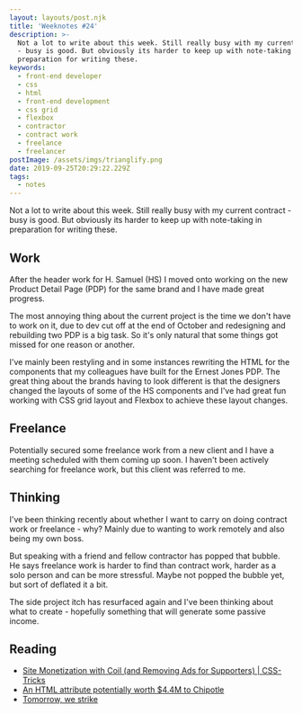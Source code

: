```yaml
---
layout: layouts/post.njk
title: 'Weeknotes #24'
description: >-
  Not a lot to write about this week. Still really busy with my current contract
  - busy is good. But obviously its harder to keep up with note-taking in
  preparation for writing these.
keywords:
  - front-end developer
  - css
  - html
  - front-end development
  - css grid
  - flexbox
  - contractor
  - contract work
  - freelance
  - freelancer
postImage: /assets/imgs/trianglify.png
date: 2019-09-25T20:29:22.229Z
tags:
  - notes
---
```

Not a lot to write about this week. Still really busy with my current contract - busy is good. But obviously its harder to keep up with note-taking in preparation for writing these.

## Work
After the header work for H. Samuel (HS) I moved onto working on the new Product Detail Page (PDP) for the same brand and I have made great progress.

The most annoying thing about the current project is the time we don't have to work on it, due to dev cut off at the end of October and redesigning and rebuilding two PDP is a big task. So it's only natural that some things got missed for one reason or another. 

I've mainly been restyling and in some instances rewriting the HTML for the components that my colleagues have built for the Ernest Jones PDP. The great thing about the brands having to look different is that the designers changed the layouts of some of the HS components and I've had great fun working with CSS grid layout and Flexbox to achieve these layout changes. 

## Freelance
Potentially secured some freelance work from a new client and I have a meeting scheduled with them coming up soon. I haven't been actively searching for freelance work, but this client was referred to me.

## Thinking
I've been thinking recently about whether I want to carry on doing contract work or freelance - why? Mainly due to wanting to work remotely and also being my own boss. 

But speaking with a friend and fellow contractor has popped that bubble. He says freelance work is harder to find than contract work, harder as a solo person and can be more stressful. Maybe not popped the bubble yet, but sort of deflated it a bit.

The side project itch has resurfaced again and I've been thinking about what to create - hopefully something that will generate some passive income.

## Reading
- [Site Monetization with Coil (and Removing Ads for Supporters) | CSS-Tricks](https://css-tricks.com/site-monetization-with-coil-and-removing-ads-for-supporters/ "Site Monetization with Coil (and Removing Ads for Supporters) | CSS-Tricks")
- [An HTML attribute potentially worth $4.4M to Chipotle](https://cloudfour.com/thinks/an-html-attribute-potentially-worth-4-4m-to-chipotle/ "An HTML attribute potentially worth $4.4M to Chipotle")
- [Tomorrow, we strike](https://colly.com/journal/tomorrow-we-strike "Tomorrow, we strike")
